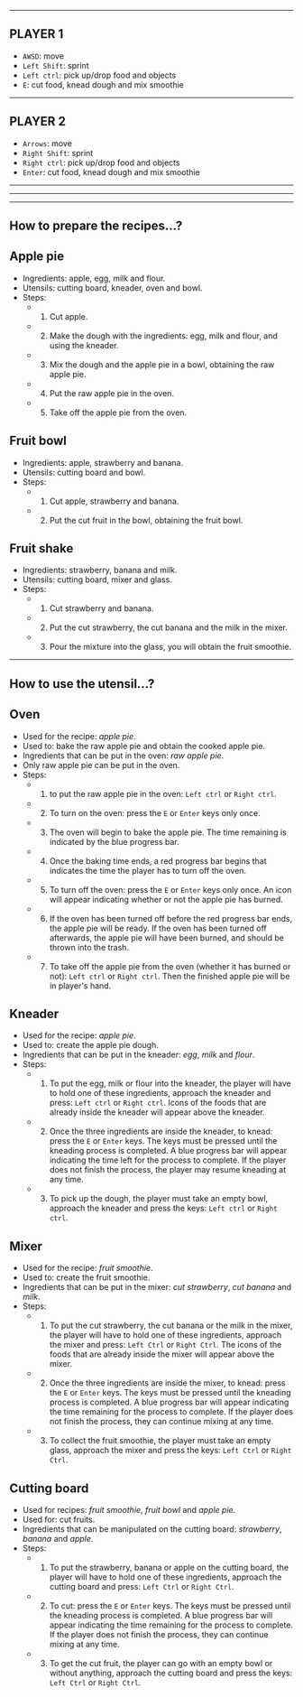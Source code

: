 --------
PLAYER 1
--------
- `AWSD`: move
- `Left Shift`: sprint
- `Left ctrl`: pick up/drop food and objects
- `E`: cut food, knead dough and mix smoothie

--------
PLAYER 2
--------
- `Arrows`: move
- `Right Shift`: sprint
- `Right ctrl`: pick up/drop food and objects
- `Enter`: cut food, knead dough and mix smoothie

----------------------------------------------------------------------

----------------------------------------------------------------------

----------------
How to prepare the recipes...?
----------------
## Apple pie
- Ingredients: apple, egg, milk and flour.
- Utensils: cutting board, kneader, oven and bowl.
- Steps:
	- 1. Cut apple.
	- 2. Make the dough with the ingredients: egg, milk and flour, and using the kneader.
	- 3. Mix the dough and the apple pie in a bowl, obtaining the raw apple pie.
	- 4. Put the raw apple pie in the oven.
	- 5. Take off the apple pie from the oven.

## Fruit bowl
- Ingredients: apple, strawberry and banana.
- Utensils: cutting board and bowl.
- Steps:
	- 1. Cut apple, strawberry and banana.
	- 2. Put the cut fruit in the bowl, obtaining the fruit bowl.

## Fruit shake
- Ingredients: strawberry, banana and milk.
- Utensils: cutting board, mixer and glass.
- Steps:
	- 1. Cut strawberry and banana.
	- 2. Put the cut strawberry, the cut banana and the milk in the mixer.
	- 3. Pour the mixture into the glass, you will obtain the fruit smoothie.

----------------
How to use the utensil...?
----------------
## Oven
- Used for the recipe: *apple pie*.
- Used to: bake the raw apple pie and obtain the cooked apple pie.
- Ingredients that can be put in the oven: *raw apple pie*.
- Only raw apple pie can be put in the oven.
- Steps:
	- 1. to put the raw apple pie in the oven: `Left ctrl` or `Right ctrl`.
	- 2. To turn on the oven: press the `E` or `Enter` keys only once.
	- 3. The oven will begin to bake the apple pie. The time remaining is indicated by the blue progress bar.
	- 4. Once the baking time ends, a red progress bar begins that indicates the time the player has to turn off the oven.
	- 5. To turn off the oven: press the `E` or `Enter` keys only once. An icon will appear indicating whether or not the apple pie has burned.
	- 6. If the oven has been turned off before the red progress bar ends, the apple pie will be ready. If the oven has been turned off afterwards, the apple pie will have been burned, and should be thrown into the trash.
	- 7. To take off the apple pie from the oven (whether it has burned or not): `Left ctrl` or `Right ctrl`. Then the finished apple pie will be in player's hand.

## Kneader
- Used for the recipe: *apple pie*.
- Used to: create the apple pie dough.
- Ingredients that can be put in the kneader: *egg*, *milk* and *flour*.
- Steps:
	- 1. To put the egg, milk or flour into the kneader, the player will have to hold one of these ingredients, approach the kneader and press: `Left ctrl` or `Right ctrl`. Icons of the foods that are already inside the kneader will appear above the kneader.
	- 2. Once the three ingredients are inside the kneader, to knead: press the `E` or `Enter` keys. The keys must be pressed until the kneading process is completed. A blue progress bar will appear indicating the time left for the process to complete. If the player does not finish the process, the player may resume kneading at any time.
	- 3. To pick up the dough, the player must take an empty bowl, approach the kneader and press the keys: `Left ctrl` or `Right ctrl`.

## Mixer
- Used for the recipe: *fruit smoothie*.
- Used to: create the fruit smoothie.
- Ingredients that can be put in the mixer: *cut strawberry*, *cut banana* and *milk*.
- Steps:
	- 1. To put the cut strawberry, the cut banana or the milk in the mixer, the player will have to hold one of these ingredients, approach the mixer and press: `Left Ctrl` or `Right Ctrl`. The icons of the foods that are already inside the mixer will appear above the mixer.
	- 2. Once the three ingredients are inside the mixer, to knead: press the `E` or `Enter` keys. The keys must be pressed until the kneading process is completed. A blue progress bar will appear indicating the time remaining for the process to complete. If the player does not finish the process, they can continue mixing at any time.
	- 3. To collect the fruit smoothie, the player must take an empty glass, approach the mixer and press the keys: `Left Ctrl` or `Right Ctrl`.

## Cutting board
- Used for recipes: *fruit smoothie*, *fruit bowl* and *apple pie*.
- Used for: cut fruits.
- Ingredients that can be manipulated on the cutting board: *strawberry*, *banana* and *apple*.
- Steps:
	- 1. To put the strawberry, banana or apple on the cutting board, the player will have to hold one of these ingredients, approach the cutting board and press: `Left Ctrl` or `Right Ctrl`.
	- 2. To cut: press the `E` or `Enter` keys. The keys must be pressed until the kneading process is completed. A blue progress bar will appear indicating the time remaining for the process to complete. If the player does not finish the process, they can continue mixing at any time.
	- 3. To get the cut fruit, the player can go with an empty bowl or without anything, approach the cutting board and press the keys: `Left Ctrl` or `Right Ctrl`.
